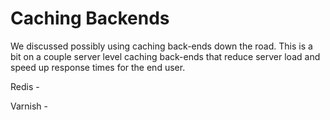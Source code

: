 # Caching Backends

We discussed possibly using caching back-ends down the road. This is a bit on a couple server level caching back-ends that reduce server load and speed up response times for the end user.

Redis - 

Varnish - 